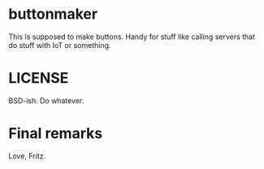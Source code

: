 # buttonmaker
This is supposed to make buttons. Handy for stuff like calling servers that 
do stuff with IoT or something.

# LICENSE
BSD-ish. Do whatever.

# Final remarks
Love, Fritz.
